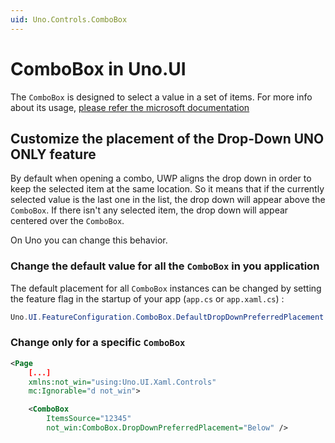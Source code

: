 ```yaml
---
uid: Uno.Controls.ComboBox
---
```


# ComboBox in Uno.UI

The `ComboBox` is designed to select a value in a set of items. For more info about its usage,
[please refer the microsoft documentation](https://docs.microsoft.com/en-us/windows/uwp/design/controls-and-patterns/combo-box)

## Customize the placement of the Drop-Down **UNO ONLY feature**

By default when opening a combo, UWP aligns the drop down in order to keep the selected item at the same location.
So it means that if the currently selected value is the last one in the list, the drop down will appear above the `ComboBox`.
If there isn't any selected item, the drop down will appear centered over the `ComboBox`.

On Uno you can change this behavior.

### Change the default value for all the `ComboBox` in you application

The default placement for all `ComboBox` instances can be changed by setting the feature flag in the startup of your app (`app.cs` or `app.xaml.cs`) :

```cs
Uno.UI.FeatureConfiguration.ComboBox.DefaultDropDownPreferredPlacement = DropDownPlacement.Below;
```

### Change only for a specific `ComboBox`

```xml
<Page
    [...]
    xmlns:not_win="using:Uno.UI.Xaml.Controls"
    mc:Ignorable="d not_win">

    <ComboBox
        ItemsSource="12345"
        not_win:ComboBox.DropDownPreferredPlacement="Below" />

```
